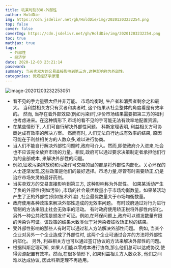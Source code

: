 ```yaml
---
title: 吼呆时刻338-外部性
author: HoldDie
img: https://cdn.jsdelivr.net/gh/HoldDie/img/20201203232254.png
top: false
cover: false
coverImg: https://cdn.jsdelivr.net/gh/HoldDie/img/20201203232254.png
toc: true
mathjax: true
tags:
  - 外部性
  - 经济学
date: 2020-12-03 23:21:14
password:
summary: 当买卖双方的交易直接影响到第三方,这种影响称为外部性。
categories: 微观经济学原理
---
```


![image-20201203232253051](https://cdn.jsdelivr.net/gh/HoldDie/img/20201203232254.png)



- 看不见的手力量强大但并非万能。 市场均衡时, 生产者和消费者剩余之和最大。 当利益相关方只有买者和卖者时, 这个结果从社会整体的角度看是有效率的。 然而, 当存在着外部效应(例如污染)时,评价市场结果需要把第三方的福利也考虑进来。在这种情形下,市场的看不见的手可能无法有效率地配置资源。
- 在某些情形下, 人们可自行解决外部性问题。 科斯定理表明, 利益相关方可协商达成有效率的解决方案。 然而有时, 人们无法自行达成有效率的结果, 原因可能在于利益相关方的人数众多,难以进行协商。
- 当人们不能自行解决外部性问题时,政府可介入。然而,即使政府介入进来,社会也不应该完全放弃市场的力量。相反,政府可以通过要求决策制定者承担他们行为的全部成本, 来解决外部性的问题。
- 例如,征收污染排放税和污染许可交易的目的都是将外部性内部化。关心环保的人士逐渐发现,这些政策是他们的最好选择。市场力量,尽管有时需要矫正,仍是治疗市场失灵的最好药剂。
- 当买卖双方的交易直接影响到第三方, 这种影响称为外部性。 如果某活动产生了负的外部性(例如污染) ,市场的社会最优数量小于市场均衡数量。如果某活动产生了正的外部性(例如技术外溢) ,社会最优数量大于市场均衡数量。
- 政府使用各种政策来解决外部性造成的无效率问题。 有时政府通过对行为进行管制的方法来阻止社会无效率的活动。 有时政府使用矫正税将外部性内部化。 另外一种公共政策是颁发许可证。例如,在环保问题上,政府可以颁发数量有限的污染许可证。该政策的结果大致类似于对污染者征收矫正税的结果。
- 受外部性影响的那些人有时可以通过私人方法解决外部性问题。 例如, 当某个企业对另外一个企业造成了外部性时, 这两个企业可通过合并的方法将外部性内部化。 另外, 利益相关方也可以通过签订协议的方法来解决外部性的问题。 
- 根据科斯定理可知, 如果人们能以零成本进行协商,那么他们总可以达成协议,使得资源配置有效率。然而,在很多情形下, 如果利益相关方人数众多, 他们之间难以达成协议, 因此科斯定理不再适用。